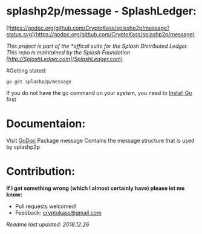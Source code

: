 # splashp2p/message - SplashLedger:
[!https://godoc.org/github.com/CryptoKass/splashp2p/message?status.svg](https://godoc.org/github.com/CryptoKass/splashp2p/message)

*This project is part of the \*offical suite for the Splash Distributed Ledger. This repo is maintained by the Splash Foundation [http://SplashLedger.com](SplashLedger.com)*

#Getting stated:
```shell
go get splashp2p/message
```
If you do not have the go command on your system, you need to [Install Go](http://golang.org/doc/install) first

# Documentaion:
Visit [GoDoc](https://godoc.org/github.com/CryptoKass/splashp2p/message) 
Package message Contains the message structure that is used by splashp2p




# Contribution: 
**If I got something wrong (which I almost certainly have) please let me know:**
- Pull requests welcomed!
- Feedback: cryptokass@gmail.com

*Readme last updated: 2018.12.26*
